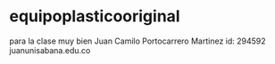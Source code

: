 # equipoplasticooriginal
para la clase
muy bien 
Juan Camilo Portocarrero Martinez 
id: 294592
juanunisabana.edu.co